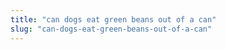 ```yaml
---
title: "can dogs eat green beans out of a can"
slug: "can-dogs-eat-green-beans-out-of-a-can"
---
```


